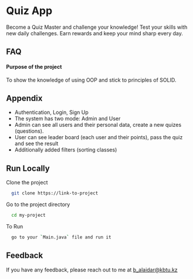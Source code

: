 # Quiz App


Become a Quiz Master and challenge your knowledge! Test your skills with new daily challenges. Earn rewards and keep your mind sharp every day.

## FAQ

#### Purpose of the project

To show the knowledge of using OOP and stick to principles of SOLID. 




## Appendix
- Authentication, Login, Sign Up
- The system has two mode: Admin and User
- Admin can see all users and their personal data, create a new quizes (questions).
- User can see leader board (each user and their points), pass the quiz and see the result
- Additionally added filters (sorting classes)


## Run Locally

Clone the project

```bash
  git clone https://link-to-project
```

Go to the project directory

```bash
  cd my-project
```

To Run

```bash
  go to your `Main.java` file and run it
```



## Feedback

If you have any feedback, please reach out to me at b_alaidar@kbtu.kz


